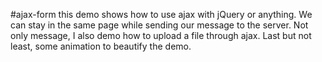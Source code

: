 #ajax-form
this demo shows how to use ajax with jQuery or anything. We can stay in the same page while sending our message to the server. Not only message, I also demo how to upload a file through ajax. Last but not least, some animation to beautify the demo.